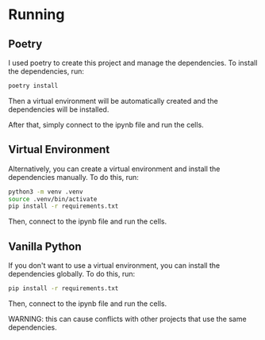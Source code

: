 # Running

## Poetry

I used poetry to create this project and manage the dependencies. To install the dependencies, run:

```bash
poetry install
```

Then a virtual environment will be automatically created and the dependencies will be installed.

After that, simply connect to the ipynb file and run the cells.

## Virtual Environment

Alternatively, you can create a virtual environment and install the dependencies manually. To do this, run:

```bash
python3 -m venv .venv
source .venv/bin/activate
pip install -r requirements.txt
```

Then, connect to the ipynb file and run the cells.

## Vanilla Python

If you don't want to use a virtual environment, you can install the dependencies globally. To do this, run:

```bash
pip install -r requirements.txt
```

Then, connect to the ipynb file and run the cells.

WARNING: this can cause conflicts with other projects that use the same dependencies.

